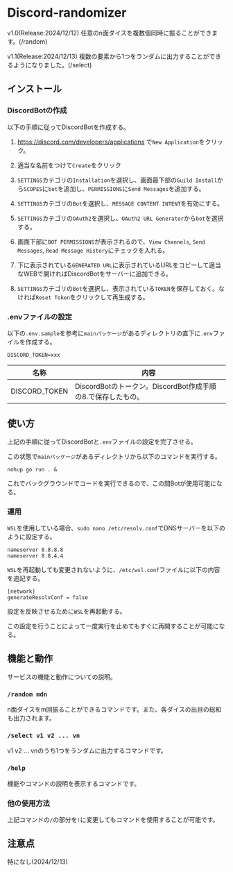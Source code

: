 # Discord-randomizer

v1.0(Release:2024/12/12)
任意のn面ダイスを複数個同時に振ることができます。(/random)

v1.1(Release:2024/12/13)
複数の要素から1つをランダムに出力することができるようになりました。(/select)

## インストール

### DiscordBotの作成

以下の手順に従ってDiscordBotを作成する。

1. https://discord.com/developers/applications で`New Application`をクリック。

2. 適当な名前をつけて`Create`をクリック

3. `SETTINGS`カテゴリの`Installation`を選択し、画面最下部の`Guild Install`から`SCOPES`に`bot`を追加し、`PERMISSIONS`に`Send Messages`を追加する。

4.  `SETTINGS`カテゴリの`Bot`を選択し、`MESSAGE CONTENT INTENT`を有効にする。

5. `SETTINGS`カテゴリの`OAuth2`を選択し、`OAuth2 URL Generator`から`bot`を選択する。

6. 画面下部に`BOT PERMISSIONS`が表示されるので、`View Channels`, `Send Messages`, `Read Message History`にチェックを入れる。 

7. 下に表示されている`GENERATED URL`に表示されているURLをコピーして適当なWEBで開ければDiscordBotをサーバーに追加できる。

8. `SETTINGS`カテゴリの`Bot`を選択し、表示されている`TOKEN`を保存しておく。なければ`Reset Token`をクリックして再生成する。

### .envファイルの設定

以下の`.env.sample`を参考に`mainパッケージ`があるディレクトリの直下に`.env`ファイルを作成する。

```
DISCORD_TOKEN=xxx
```

|名称|内容|
|--|--|
|DISCORD_TOKEN|DiscordBotのトークン。DiscordBot作成手順の8.で保存したもの。|

## 使い方

上記の手順に従ってDiscordBotと`.env`ファイルの設定を完了させる。

この状態で`mainパッケージ`があるディレクトリから以下のコマンドを実行する。

```
nohup go run . &
```

これでバックグラウンドでコードを実行できるので、この間Botが使用可能になる。

### 運用

`WSL`を使用している場合、`sudo nano /etc/resolv.conf`でDNSサーバーを以下のように設定する。

```
nameserver 8.8.8.8
nameserver 8.8.4.4
```

`WSL`を再起動しても変更されないように、`/etc/wsl.conf`ファイルに以下の内容を追記する。

```
[network]
generateResolvConf = false
```

設定を反映させるために`WSL`を再起動する。

この設定を行うことによって一度実行を止めてもすぐに再開することが可能になる。

## 機能と動作

サービスの機能と動作についての説明。

### `/random mdn`

n面ダイスをm回振ることができるコマンドです。また、各ダイスの出目の総和も出力されます。

### `/select v1 v2 ... vn`

v1 v2 ... vnのうち1つをランダムに出力するコマンドです。

### `/help`

機能やコマンドの説明を表示するコマンドです。

### 他の使用方法

上記コマンドの`/`の部分を`!`に変更してもコマンドを使用することが可能です。

## 注意点

特になし(2024/12/13)
